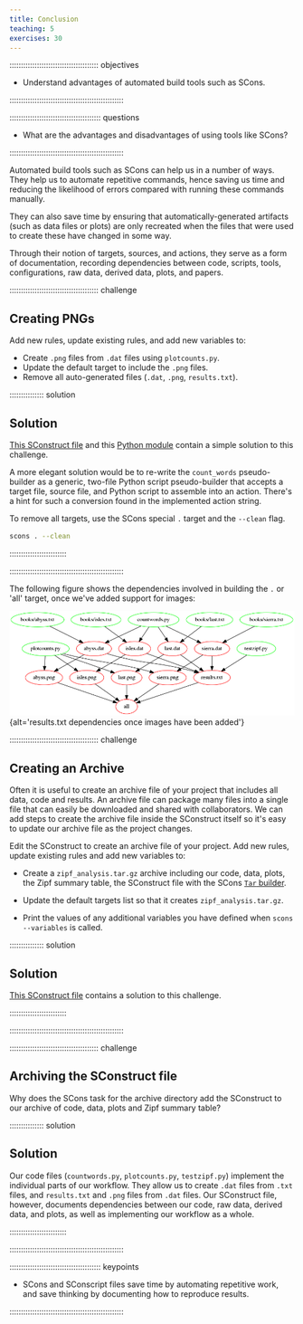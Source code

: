 ```yaml
---
title: Conclusion
teaching: 5
exercises: 30
---
```


::::::::::::::::::::::::::::::::::::::: objectives

- Understand advantages of automated build tools such as SCons.

::::::::::::::::::::::::::::::::::::::::::::::::::

:::::::::::::::::::::::::::::::::::::::: questions

- What are the advantages and disadvantages of using tools like SCons?

::::::::::::::::::::::::::::::::::::::::::::::::::

Automated build tools such as SCons can help us in a number of
ways. They help us to automate repetitive commands, hence saving us
time and reducing the likelihood of errors compared with running
these commands manually.

They can also save time by ensuring that automatically-generated
artifacts (such as data files or plots) are only recreated when the
files that were used to create these have changed in some way.

Through their notion of targets, sources, and actions, they serve
as a form of documentation, recording dependencies between code,
scripts, tools, configurations, raw data, derived data, plots, and
papers.

:::::::::::::::::::::::::::::::::::::::  challenge

## Creating PNGs

Add new rules, update existing rules, and add new variables to:

- Create `.png` files from `.dat` files using `plotcounts.py`.
- Update the default target to include the `.png` files.
- Remove all auto-generated files (`.dat`, `.png`,
  `results.txt`).

:::::::::::::::  solution

## Solution

[This SConstruct file](files/code/09-conclusion-challenge-1/SConstruct)
and this [Python module](files/code/08-self-doc/scons_lesson_configuration.py)
contain a simple solution to this challenge.

A more elegant solution would be to re-write the `count_words` pseudo-builder as a generic, two-file
Python script pseudo-builder that accepts a target file, source file, and Python script to assemble into an
action. There's a hint for such a conversion found in the implemented action string.

To remove all targets, use the SCons special `.` target and the `--clean` flag.

```bash
scons . --clean
```

:::::::::::::::::::::::::

::::::::::::::::::::::::::::::::::::::::::::::::::

The following figure shows the dependencies involved in building the `.` or 'all'
target, once we've added support for images:

![](fig/09-conclusion-challenge-1.png "results.txt dependencies once images have been added"){alt='results.txt dependencies once images have been added'}

:::::::::::::::::::::::::::::::::::::::  challenge

## Creating an Archive

Often it is useful to create an archive file of your project that includes all data, code
and results. An archive file can package many files into a single file that can easily be
downloaded and shared with collaborators. We can add steps to create the archive file inside
the SConstruct itself so it's easy to update our archive file as the project changes.

Edit the SConstruct to create an archive file of your project. Add new rules, update existing
rules and add new variables to:

- Create a `zipf_analysis.tar.gz` archive including our code, data, plots, the Zipf summary table,
  the SConstruct file with the SCons
  [`Tar` builder](https://scons.org/doc/production/HTML/scons-man.html#b-Tar).

- Update the default targets list so that it creates `zipf_analysis.tar.gz`.

- Print the values of any additional variables you have defined when
  `scons --variables` is called.

:::::::::::::::  solution

## Solution

[This SConstruct file](files/code/09-conclusion-challenge-2/SConstruct)
contains a solution to this challenge.


:::::::::::::::::::::::::

::::::::::::::::::::::::::::::::::::::::::::::::::

:::::::::::::::::::::::::::::::::::::::  challenge

## Archiving the SConstruct file

Why does the SCons task for the archive directory add the SConstruct to our archive of code,
data, plots and Zipf summary table?

:::::::::::::::  solution

## Solution

Our code files (`countwords.py`, `plotcounts.py`, `testzipf.py`) implement
the individual parts of our workflow. They allow us to create `.dat`
files from `.txt` files, and `results.txt` and `.png` files from `.dat` files.
Our SConstruct file, however, documents dependencies between
our code, raw data, derived data, and plots, as well as implementing
our workflow as a whole.


:::::::::::::::::::::::::

::::::::::::::::::::::::::::::::::::::::::::::::::

:::::::::::::::::::::::::::::::::::::::: keypoints

- SCons and SConscript files save time by automating repetitive work, and save thinking by
  documenting how to reproduce results.

::::::::::::::::::::::::::::::::::::::::::::::::::

